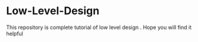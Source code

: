 # Low-Level-Design
This repository is complete tutorial of low level design . Hope you will find it helpful
